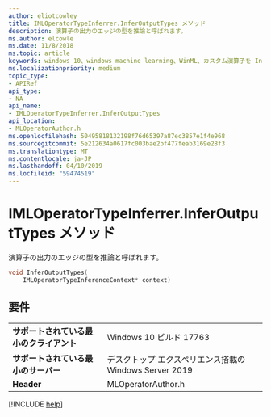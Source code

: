 ```yaml
---
author: eliotcowley
title: IMLOperatorTypeInferrer.InferOutputTypes メソッド
description: 演算子の出力のエッジの型を推論と呼ばれます。
ms.author: elcowle
ms.date: 11/8/2018
ms.topic: article
keywords: windows 10、windows machine learning、WinML、カスタム演算子を InferOutputTypes
ms.localizationpriority: medium
topic_type:
- APIRef
api_type:
- NA
api_name:
- IMLOperatorTypeInferrer.InferOutputTypes
api_location:
- MLOperatorAuthor.h
ms.openlocfilehash: 50495818132198f76d65397a87ec3857e1f4e968
ms.sourcegitcommit: 5e212634a0617fc003bae2bf477feab3169e28f3
ms.translationtype: MT
ms.contentlocale: ja-JP
ms.lasthandoff: 04/10/2019
ms.locfileid: "59474519"
---
```

# <a name="imloperatortypeinferrerinferoutputtypes-method"></a>IMLOperatorTypeInferrer.InferOutputTypes メソッド

演算子の出力のエッジの型を推論と呼ばれます。

```cpp
void InferOutputTypes(
    IMLOperatorTypeInferenceContext* context)
```

## <a name="requirements"></a>要件

| | |
|-|-|
| **サポートされている最小のクライアント** | Windows 10 ビルド 17763 |
| **サポートされている最小のサーバー** | デスクトップ エクスペリエンス搭載の Windows Server 2019 |
| **Header** | MLOperatorAuthor.h |

[!INCLUDE [help](../includes/get-help.md)]
